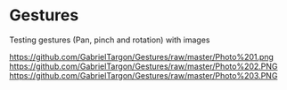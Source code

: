 Gestures
========

Testing gestures (Pan, pinch and rotation) with images

https://github.com/GabrielTargon/Gestures/raw/master/Photo%201.png
https://github.com/GabrielTargon/Gestures/raw/master/Photo%202.PNG
https://github.com/GabrielTargon/Gestures/raw/master/Photo%203.PNG
